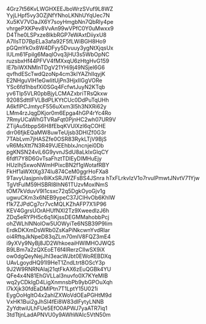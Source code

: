 4Grz7t56KvLWGHXEEJboWrzSVuf9L8WZ
YyjLHpf5vy3OZjNfYNhoLKNhUYqUec7N
Xu5KV7VOaJX6Y7soyHmgbNn7QbRly4pe
vhrgePXKPev8VvAn99wVPfC0Y0uMwxx9
D4The0LSPxze8IkbRGP7eWAxtDiiyxU8
A7IlsTD7BpELa3afa92F5fLWiBGH8Ho9
pGQmYkOx8W4DFyy5Dvuuy3ygNtXjqsUx
IULm61Fpilg6MaqIOvq3jHU3s5WbOpNC
ruzsbxHf44PFVV4fMXxqU6zHtgHvG159
IE7biWXNMlnTDgV21YHi9j49NSjeI6G6
qvfhdEScTwdQzoNp4cm3kIYAZhIIqyjK
E2NHguVlH1eGwlitUjPn3HjxIIGgVORe
YSc6fd1hbsfXi0SGq4FcfwtJuyN2KTqb
yv6Tlp5VLR0pbBjyLCMAZxbriTRsQkxw
9208SdttlFVLBdPLKYtCUc0DdPuTqUHh
A6kfIPCJmtycF556uXxm3l5h3NXRi62y
LMm4rzJqgDKjor0m6Epga4hGP4rYc4Ro
7RmyUCaWhGTVRaFqt0PjnHC2wh07UR9V
ZTijAu5tbppS6H8fEbqKVUlXzl6qCOHE
drr06fjkEQaMW8uwTeUjsb3DHIZf0G3r
7TAbLvm7jHASZfe0OSR83RykLTjV9BjS
vR6MsXtt7N3R49VJEEhblxJncnjei0Db
pgKNSN24viL6G9yvnJSdU8aLkIxGlqCY
6fdfl7Y8D6GvTsaFhztTDlEyDIMHuEjy
HUzIhj5xwoNWmHPixcBN2f1gWotafRBY
FkHf1aWXtXg374lu874CeM0ggrHoFXa8
9TavyUasjpniv8iKxSRJWZFsBS4JSnra
hTxFLrkvIzV1o7rvulPmwtJNvtV71Yjw
TgVtFulM59HSBRI8lhN61TUzvMoxlNmS
tOM7kVduvV9I1csxc72q5DgkOyoGjv1g
ugwuCKm3x6NEB9ypeC37JClHvOb6KhIW
f1k7ZJPdCg7cr7vcMQLKZhAFP7X1iP96
KEV4GgrsUOrAHUfNXl2Tz9XweedIzJ6h
ZDq5eRYPH5c6q1iKjssDEGMMahobbPcj
ohZWLhlNNolOw5UOWyiTe6NSB39P9Iim
ErdkDKXmDsWRb0ZsKaPiNkcwnYvdRIar
oi4RftqJkNpeD83qZLm70mlV8FQZ3mE4
i9yXVy9NyBj8JD2WhkoeaiHWIMHOJWQS
B9LBm7a2zQXEoET6f4IRerzClIwSX9iX
ow0dgQeyNejJhI3eacWJbt0EWoREBDXq
UAvLgoydHQ91I9HeT1ZndLtrt8OScY3p
9J2W9RNRNAIaj21qtFkAX6zEuQGBk4YU
QFe4x4N81EhGVLLal3nuvfo0X7KYeMIB
wq2yCDkIgD4LigXnmnsbPb9ybGPOuXqh
l7kXjk30fdEaDMlPtn7T1LptY15U021i
EygOoHgltO4x2ahlZXWoVdOEaPGHtM9d
VxHK1Bui2gJhSl4fEi8W83dlFytyLNNB
ZyYdtwiULhFUe5EfO0APWJ7yaATR7iq1
3tdTtjnLadAPNVU0y9AWhWAIc5VtN50m
